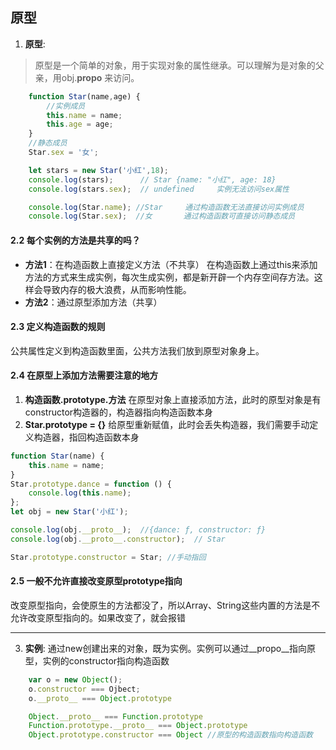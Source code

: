 ## 原型
1. **原型**: 
> 原型是一个简单的对象，用于实现对象的属性继承。可以理解为是对象的父亲，用obj.__propo__ 来访问。  

```js
    function Star(name,age) {
        //实例成员
        this.name = name;
        this.age = age;
    }
    //静态成员
    Star.sex = '女';

    let stars = new Star('小红',18);
    console.log(stars);      // Star {name: "小红", age: 18}
    console.log(stars.sex);  // undefined     实例无法访问sex属性

    console.log(Star.name); //Star     通过构造函数无法直接访问实例成员
    console.log(Star.sex);  //女       通过构造函数可直接访问静态成员

```



#### 2.2 每个实例的方法是共享的吗？
* **方法1**：在构造函数上直接定义方法（不共享）
    在构造函数上通过this来添加方法的方式来生成实例，每次生成实例，都是新开辟一个内存空间存方法。这样会导致内存的极大浪费，从而影响性能。
* **方法2**：通过原型添加方法（共享）

#### 2.3 定义构造函数的规则
公共属性定义到构造函数里面，公共方法我们放到原型对象身上。


#### 2.4 在原型上添加方法需要注意的地方
1. **构造函数.prototype.方法** 在原型对象上直接添加方法，此时的原型对象是有constructor构造器的，构造器指向构造函数本身
2. **Star.prototype = {}** 给原型重新赋值，此时会丢失构造器，我们需要手动定义构造器，指回构造函数本身

```js
function Star(name) {
    this.name = name;
}
Star.prototype.dance = function () {
    console.log(this.name);
};
let obj = new Star('小红');

console.log(obj.__proto__);  //{dance: ƒ, constructor: ƒ}
console.log(obj.__proto__.constructor);  // Star

Star.prototype.constructor = Star; //手动指回
```

#### 2.5 一般不允许直接改变原型prototype指向

改变原型指向，会使原生的方法都没了，所以Array、String这些内置的方法是不允许改变原型指向的。如果改变了，就会报错

-----------------------

3. **实例**: 通过new创建出来的对象，既为实例。实例可以通过__propo__指向原型，实例的constructor指向构造函数

```js
    var o = new Object();
    o.constructor === Ojbect;
    o.__proto__ === Object.prototype

    Object.__proto__ === Function.prototype
    Function.prototype.__proto__ === Object.prototype
    Object.prototype.constructor === Object //原型的构造函数指向构造函数
```